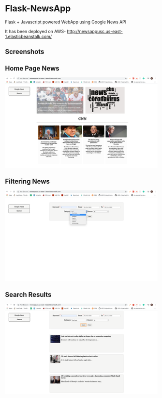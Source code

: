 # Flask-NewsApp
Flask + Javascript powered WebApp using Google News API

It has been deployed on AWS- http://newsappusc.us-east-1.elasticbeanstalk.com/


## Screenshots
<h2>Home Page News</h2>
<img src="61.png"  />

<h2>Filtering News</h2>
<img src="62.png"  />

<h2>Search Results</h2>
<img src="63.png"  />


